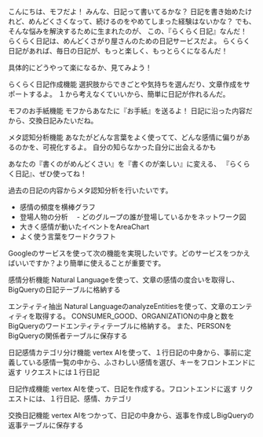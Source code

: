 こんにちは、モフだよ！ 
みんな、日記って書いてるかな？
日記を書き始めたけれど、めんどくさくなって、続けるのをやめてしまった経験はないかな？
でも、そんな悩みを解決するために生まれたのが、
この、『らくらく日記』なんだ！
らくらく日記は、めんどくさがり屋さんのための日記サービスだよ。
らくらく日記があれば、毎日の日記が、もっと楽しく、もっとらくになるんだ！

具体的にどうやって楽になるか、見てみよう！

らくらく日記作成機能
選択肢からできごとや気持ちを選んだり、文章作成をサポートするよ。
１から考えなくていいから、簡単に日記が作れるんだ。

モフのお手紙機能
モフからあなたに『お手紙』を送るよ！
日記に沿った内容だから、交換日記みたいだね。

メタ認知分析機能
あなたがどんな言葉をよく使ってて、どんな感情に偏りがあるのかを、可視化するよ。
自分の知らなかった自分に出会えるかも



あなたの『書くのがめんどくさい』を『書くのが楽しい』に変える、
『らくらく日記』、ぜひ使ってね！



過去の日記の内容からメタ認知分析を行いたいです。
- 感情の頻度を横棒グラフ
- 登場人物の分析
　- どのグループの誰が登場しているかをネットワーク図
- 大きく感情が動いたイベントをAreaChart
- よく使う言葉をワードクラフト

Googleのサービスを使って次の機能を実現したいです。どのサービスをつかえばいいですか？より簡単に使えることが重要です。

感情分析機能
Natural Languageを使って、文章の感情の度合いを取得し、BigQueryの日記テーブルに格納する

エンティティ抽出
Natural LanguageのanalyzeEntitiesを使って、文章のエンティティを取得する。
CONSUMER_GOOD、ORGANIZATIONの中身と数をBigQueryのワードエンティティテーブルに格納する。
また、PERSONをBigQueryの関係者テーブルに保存する

日記感情カテゴリ分け機能
vertex AIを使って、１行日記の中身から、事前に定義している感情一覧の中から、ふさわしい感情を選び、キーをフロントエンドに返す
リクエストには１行日記

日記作成機能
vertex AIを使って、日記を作成する。フロントエンドに返す
リクエストには、１行日記、感情、カテゴリ

交換日記機能
vertex AIをつかって、日記の中身から、返事を作成しBigQueryの返事テーブルに保存する

